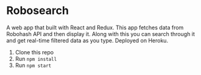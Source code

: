 # Robosearch

A web app that built with React and Redux. This app fetches data from Robohash API and then display it. Along with this you can search through it and get real-time filtered data as you type. Deployed on Heroku.

1. Clone this repo
2. Run `npm install`
3. Run `npm start`
